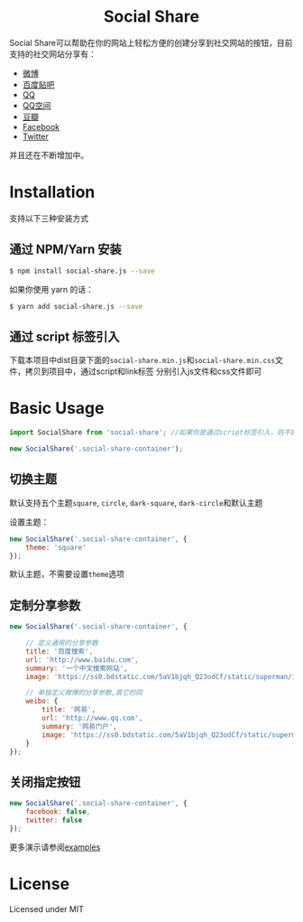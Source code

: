 <h1 align="center">Social Share</h1>

Social Share可以帮助在你的网站上轻松方便的创建分享到社交网站的按钮，目前支持的社交网站分享有：

- [微博](http://www.weibbo.com)
- [百度贴吧](http://tieba.baidu.com)
- [QQ](http://www.qq.com)
- [QQ空间](http://qzone.qq.com)
- [豆瓣](http://www.douban.com)
- [Facebook](http://www.facebook.com)
- [Twitter](http://www.twitter.com)

并且还在不断增加中。

# Installation

支持以下三种安装方式

## 通过 NPM/Yarn 安装

```bash
$ npm install social-share.js --save
```

如果你使用 yarn 的话：

```bash
$ yarn add social-share.js --save
```

## 通过 script 标签引入

下载本项目中dist目录下面的`social-share.min.js`和`social-share.min.css`文件，拷贝到项目中，通过script和link标签
分别引入js文件和css文件即可

# Basic Usage

```javascript
import SocialShare from 'social-share'; //如果你是通过script标签引入，则不需要改步骤

new SocialShare('.social-share-container');

```

## 切换主题

默认支持五个主题`square`, `circle`, `dark-square`, `dark-circle`和默认主题

设置主题：

```javascript
new SocialShare('.social-share-container', {
    theme: 'square'
});
```
默认主题，不需要设置`theme`选项


## 定制分享参数

```javascript
new SocialShare('.social-share-container', {

    // 定义通用的分享参数
    title: '百度搜索',
    url: 'http://www.baidu.com',
    summary: '一个中文搜索网站',
    image: 'https://ss0.bdstatic.com/5aV1bjqh_Q23odCf/static/superman/img/logo/bd_logo1_31bdc765.png',

    // 单独定义微博的分享参数,其它的同
    weibo: {
        title: '网易',
        url: 'http://www.qq.com',
        summary: '网易门户',
        image: 'https://ss0.bdstatic.com/5aV1bjqh_Q23odCf/static/superman/img/logo/bd_logo1_31bdc765.png',
    }
});
```

## 关闭指定按钮

```javascript
new SocialShare('.social-share-container', {
    facebook: false,
    twitter: false
});
```

更多演示请参阅[examples](./examples)

# License

Licensed under MIT